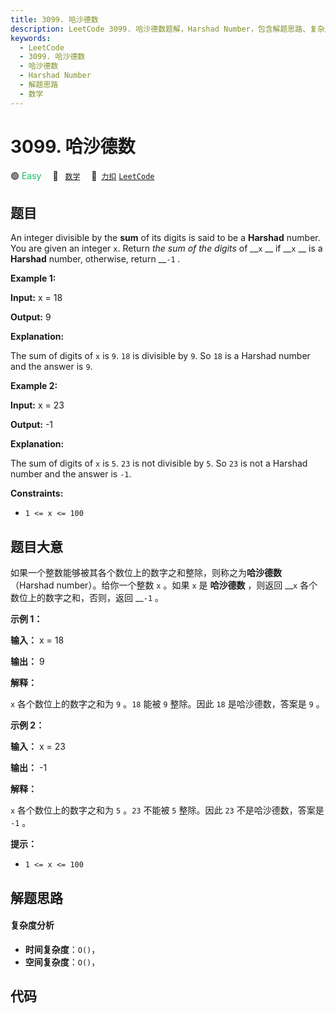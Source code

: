 ```yaml
---
title: 3099. 哈沙德数
description: LeetCode 3099. 哈沙德数题解，Harshad Number，包含解题思路、复杂度分析以及完整的 JavaScript 代码实现。
keywords:
  - LeetCode
  - 3099. 哈沙德数
  - 哈沙德数
  - Harshad Number
  - 解题思路
  - 数学
---
```


# 3099. 哈沙德数

🟢 <font color=#15bd66>Easy</font>&emsp; 🔖&ensp; [`数学`](/tag/math.md)&emsp; 🔗&ensp;[`力扣`](https://leetcode.cn/problems/harshad-number) [`LeetCode`](https://leetcode.com/problems/harshad-number)

## 题目

An integer divisible by the **sum** of its digits is said to be a **Harshad**
number. You are given an integer `x`. Return _the sum of the digits_ of __`x`
__ if __`x` __ is a **Harshad** number, otherwise, return __`-1` _._



**Example 1:**

**Input:** x = 18

**Output:** 9

**Explanation:**

The sum of digits of `x` is `9`. `18` is divisible by `9`. So `18` is a
Harshad number and the answer is `9`.

**Example 2:**

**Input:** x = 23

**Output:** -1

**Explanation:**

The sum of digits of `x` is `5`. `23` is not divisible by `5`. So `23` is not
a Harshad number and the answer is `-1`.



**Constraints:**

  * `1 <= x <= 100`


## 题目大意

如果一个整数能够被其各个数位上的数字之和整除，则称之为**哈沙德数** （Harshad number）。给你一个整数 `x` 。如果 `x` 是
**哈沙德数** ，则返回 __`x` 各个数位上的数字之和，否则，返回 __`-1` 。



**示例 1：**

**输入：** x = 18

**输出：** 9

**解释：**

`x` 各个数位上的数字之和为 `9` 。`18` 能被 `9` 整除。因此 `18` 是哈沙德数，答案是 `9` 。

**示例 2：**

**输入：** x = 23

**输出：** -1

**解释：**

`x` 各个数位上的数字之和为 `5` 。`23` 不能被 `5` 整除。因此 `23` 不是哈沙德数，答案是 `-1` 。



**提示：**

  * `1 <= x <= 100`


## 解题思路

#### 复杂度分析

- **时间复杂度**：`O()`，
- **空间复杂度**：`O()`，

## 代码

```javascript

```